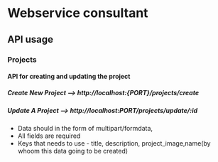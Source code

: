 # Webservice consultant

## API usage

### Projects

#### API for creating and updating the project

##### Create New Project --> http://localhost:{PORT}/projects/create

##### Update A Project --> http://localhost:PORT/projects/update/:id

- Data should in the form of multipart/formdata,
- All fields are required
- Keys that needs to use - title, description, project_image,name(by whoom this data going to be created)
